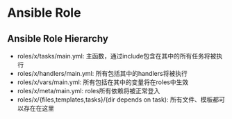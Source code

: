 # Ansible Role  

## Ansible Role Hierarchy  

- roles/x/tasks/main.yml: 主函数，通过include包含在其中的所有任务将被执行 
- roles/x/handlers/main.yml: 所有包括其中的handlers将被执行  
- roles/x/vars/main.yml: 所有包括在其中的变量将在roles中生效 
- roles/x/meta/main.yml: roles所有依赖将被正常登入 
- roles/x/{files,templates,tasks}/(dir depends on task): 所有文件、模板都可以存在在这里 

